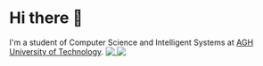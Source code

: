 # Hi there 👋
I'm a student of Computer Science and Intelligent Systems at [AGH University of Technology](https://www.agh.edu.pl/en).
<a href="https://github.com/anuraghazra/github-readme-stats">
  <img align="top" src="https://github-readme-stats-whck.vercel.app/api?username=JakubG-git&hide_title=true&show_icons=true&theme=radical" />
</a>
<a href="https://github.com/anuraghazra/github-readme-stats">
  <img align="top" src="https://github-readme-stats-whck.vercel.app/api/top-langs/?username=JakubG-git&hide_title=true&theme=radical" />
</a>
<!--
**JakubG-git/JakubG-git** is a ✨ _special_ ✨ repository because its `README.md` (this file) appears on your GitHub profile.

Here are some ideas to get you started:

- 🔭 I’m currently working on ...
- 🌱 I’m currently learning ...
- 👯 I’m looking to collaborate on ...
- 🤔 I’m looking for help with ...
- 💬 Ask me about ...
- 📫 How to reach me: ...
- 😄 Pronouns: ...
- ⚡ Fun fact: ...
-->
